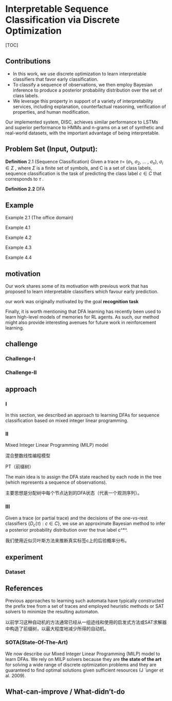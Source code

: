 # Interpretable Sequence Classification via Discrete Optimization  

[TOC]



## Contributions

- In this work, we use discrete optimization to learn interpretable classifiers that favor early classification.
- To classify a sequence of observations, we then employ Bayesian inference to produce a posterior probability distribution over the set of class labels.
- We leverage this property in support of a variety of interpretability services, including explanation, counterfactual reasoning, verification of properties, and human modification.

Our implemented system, DISC, achieves similar performance to LSTMs and superior performance to HMMs and n-grams on a set of synthetic and real-world datasets, with the important advantage of being interpretable.

## Problem Set (Input, Output):

**Definition** 2.1 (Sequence Classification) Given a trace  $\tau$= ($\sigma_1$, $\sigma_2$, ... , $\sigma_n$), $\sigma_i \in \Sigma$ , where $\Sigma$ is a finite set of symbols, and C is a set of class labels, sequence classification is the task of predicting the class label $c \in C$ that corresponds to $\tau$ .

**Definition 2.2** DFA 

## Example

Example 2.1 (The office domain) 

Example 4.1

Example 4.2

Example 4.3

Example 4.4


## motivation

Our work shares some of its motivation with previous work that has proposed to learn interpretable classifiers which favour early prediction.

our work was originally motivated by the goal **recognition task**

Finally, it is worth mentioning that DFA learning has recently been used to learn high-level models of memories for RL agents. As such, our method might also provide interesting avenues for future work in reinforcement learning.

## challenge

### Challenge-I



### Challenge-II





## approach



### I

In this section, we described an approach to learning DFAs for sequence classification based on mixed integer linear programming.

### II

Mixed Integer Linear Programming (MILP) model

混合整数线性编程模型

PT（前缀树）

The main idea is to assign the DFA state reached by each node in the tree (which represents a sequence of observations).

主要思想是分配树中每个节点达到的DFA状态（代表一个观测序列）。

### III

Given a trace (or partial trace)  and the decisions of the one-vs-rest classifiers $\{D_c(\tau):c\in C\}$, we use an approximate Bayesian method to infer a posterior probability distribution over the true label c^*^.

我们使用近似贝叶斯方法来推断真实标签c上的后验概率分布。



## experiment



### Dataset



## References

Previous approaches to learning such automata have typically constructed the prefix tree from a set of traces and employed heuristic methods or SAT solvers to minimize the resulting automaton.

以前学习这种自动机的方法通常已经从一组迹线和使用的启发式方法或SAT求解器中构造了前缀树，以最大程度地减少所得的自动机。


### SOTA(State-Of-The-Art)

We now describe our Mixed Integer Linear Programming (MILP) model to learn DFAs. We rely on MILP solvers because they are **the state of the art** for solving a wide range of discrete optimization problems and they are guaranteed to find optimal solutions given sufficient resources (J ̈ unger et al. 2009).

## What-can-improve / What-didn’t-do

